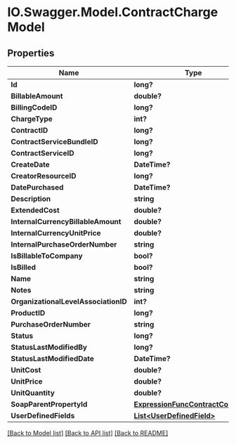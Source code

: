 # IO.Swagger.Model.ContractChargeModel
## Properties

Name | Type | Description | Notes
------------ | ------------- | ------------- | -------------
**Id** | **long?** |  | [optional] 
**BillableAmount** | **double?** |  | [optional] 
**BillingCodeID** | **long?** |  | [optional] 
**ChargeType** | **int?** |  | [optional] 
**ContractID** | **long?** |  | [optional] 
**ContractServiceBundleID** | **long?** |  | [optional] 
**ContractServiceID** | **long?** |  | [optional] 
**CreateDate** | **DateTime?** |  | [optional] 
**CreatorResourceID** | **long?** |  | [optional] 
**DatePurchased** | **DateTime?** |  | [optional] 
**Description** | **string** |  | [optional] 
**ExtendedCost** | **double?** |  | [optional] 
**InternalCurrencyBillableAmount** | **double?** |  | [optional] 
**InternalCurrencyUnitPrice** | **double?** |  | [optional] 
**InternalPurchaseOrderNumber** | **string** |  | [optional] 
**IsBillableToCompany** | **bool?** |  | [optional] 
**IsBilled** | **bool?** |  | [optional] 
**Name** | **string** |  | [optional] 
**Notes** | **string** |  | [optional] 
**OrganizationalLevelAssociationID** | **int?** |  | [optional] 
**ProductID** | **long?** |  | [optional] 
**PurchaseOrderNumber** | **string** |  | [optional] 
**Status** | **long?** |  | [optional] 
**StatusLastModifiedBy** | **long?** |  | [optional] 
**StatusLastModifiedDate** | **DateTime?** |  | [optional] 
**UnitCost** | **double?** |  | [optional] 
**UnitPrice** | **double?** |  | [optional] 
**UnitQuantity** | **double?** |  | [optional] 
**SoapParentPropertyId** | [**ExpressionFuncContractCostInt64**](ExpressionFuncContractCostInt64.md) |  | [optional] 
**UserDefinedFields** | [**List&lt;UserDefinedField&gt;**](UserDefinedField.md) |  | [optional] 

[[Back to Model list]](../README.md#documentation-for-models) [[Back to API list]](../README.md#documentation-for-api-endpoints) [[Back to README]](../README.md)

